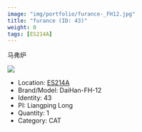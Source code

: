 ```yaml
---
image: "img/portfolio/furance-_FH12.jpg"
title: "furance (ID: 43)"
weight: 0
tags: [ES214A]
---
```


马弗炉

<!--more-->

![](../../img/portfolio/furance-_FH12.jpg)

- Location: [ES214A](../../tags/ES214A)
- Brand/Model: DaiHan-FH-12
- Identity: 43
- PI: Liangping Long
- Quantity: 1
- Category: CAT






